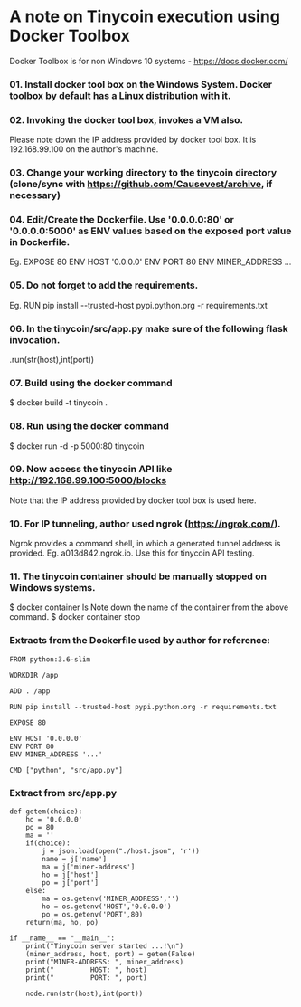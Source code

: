 # A note on Tinycoin execution using Docker Toolbox
Docker Toolbox is for non Windows 10 systems - https://docs.docker.com/

### 01. Install docker tool box on the Windows System. Docker toolbox by default has a Linux distribution with it.
 
### 02. Invoking the docker tool box, invokes a VM also.
   Please note down the IP address provided by docker tool box. It is 192.168.99.100 on the author's machine.
   
### 03. Change your working directory to the tinycoin directory (clone/sync with https://github.com/Causevest/archive, if necessary)

### 04. Edit/Create the Dockerfile. Use '0.0.0.0:80' or '0.0.0.0:5000' as ENV values based on the exposed port value in Dockerfile.
   Eg.
   EXPOSE 80
   ENV HOST '0.0.0.0'
   ENV PORT 80
   ENV MINER_ADDRESS ...

### 05. Do not forget to add the requirements.
   Eg. 
   RUN pip install --trusted-host pypi.python.org -r requirements.txt
   
### 06. In the tinycoin/src/app.py make sure of the following flask invocation.
   .run(str(host),int(port))
   
### 07. Build using the docker command
   $ docker build -t tinycoin .
   
### 08. Run using the docker command
   $ docker run -d -p 5000:80 tinycoin
   
### 09. Now access the tinycoin API like http://192.168.99.100:5000/blocks
   Note that the IP address provided by docker tool box is used here.
 
### 10. For IP tunneling, author used ngrok (https://ngrok.com/).
   Ngrok provides a command shell, in which a generated tunnel address is provided.
   Eg. a013d842.ngrok.io. 
   Use this for tinycoin API testing.

### 11. The tinycoin container should be manually stopped on Windows systems.
   $ docker container ls
                 Note down the name of the container from the above command.
   $ docker container stop <container name> 
   
### Extracts from the Dockerfile used by author for reference:
	
	FROM python:3.6-slim

	WORKDIR /app

	ADD . /app

	RUN pip install --trusted-host pypi.python.org -r requirements.txt

	EXPOSE 80

	ENV HOST '0.0.0.0'
	ENV PORT 80
	ENV MINER_ADDRESS '...'

	CMD ["python", "src/app.py"]

### Extract from src/app.py
	def getem(choice):
		ho = '0.0.0.0'
		po = 80
		ma = ''
		if(choice):
			j = json.load(open("./host.json", 'r'))
			name = j['name']
			ma = j['miner-address']
			ho = j['host']
			po = j['port']
		else:
			ma = os.getenv('MINER_ADDRESS','')
			ho = os.getenv('HOST','0.0.0.0')
			po = os.getenv('PORT',80)
		return(ma, ho, po)

	if __name__ == "__main__":
		print("Tinycoin server started ...!\n")
		(miner_address, host, port) = getem(False)
		print("MINER-ADDRESS: ", miner_address)
		print("         HOST: ", host)
		print("         PORT: ", port)
		
		node.run(str(host),int(port))
